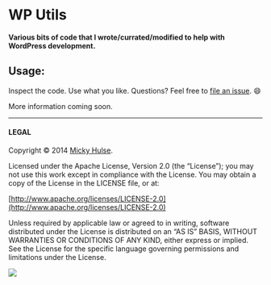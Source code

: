 # WP Utils

**Various bits of code that I wrote/currated/modified to help with WordPress development.**

## Usage:

Inspect the code. Use what you like. Questions? Feel free to [file an issue](https://github.com/mhulse/wp-utils/issues/new?title=Feedback%20for%20you%20%E2%80%A6&body=I%20just%20wanted%20to%20say%20%E2%80%A6). :smile:

More information coming soon.

---

#### LEGAL

Copyright © 2014 [Micky Hulse](http://mky.io).

Licensed under the Apache License, Version 2.0 (the “License”); you may not use this work except in compliance with the License. You may obtain a copy of the License in the LICENSE file, or at:

[http://www.apache.org/licenses/LICENSE-2.0](http://www.apache.org/licenses/LICENSE-2.0)

Unless required by applicable law or agreed to in writing, software distributed under the License is distributed on an “AS IS” BASIS, WITHOUT WARRANTIES OR CONDITIONS OF ANY KIND, either express or implied. See the License for the specific language governing permissions and limitations under the License.

<img src="https://github.global.ssl.fastly.net/images/icons/emoji/octocat.png">
